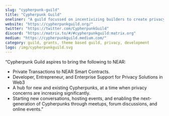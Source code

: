 ```yaml
---
slug: "cypherpunk-guild"
title: "Cypherpunk Guild"
oneliner: "A guild focussed on incentivizing builders to create privacy-enhancing technologies on NEAR."
website: "https://cypherpunkguild.org/"
twitter: "https://twitter.com/CypherpunkGuild"
discord: "https://matrix.to/#/#cypherpunkguild:matrix.org"
medium: "https://cypherpunkguild.medium.com/"
category: guild, grants, theme based guild, privacy, development
logo: /img/cypherpunkguild.svg
---
```


“Cypherpunk Guild aspires to bring the following to NEAR:
* Private Transactions to NEAR Smart Contracts.
* Developer, Entrepreneur, and Enterprise Support for Privacy Solutions in Web3
* A hub for new and existing Cypherpunks, at a time when privacy concerns are increasing significantly.
* Starting new conversations, hosting events, and enabling the next-generation of Cypherpunks through meetups, forum discussions, and online events.”

